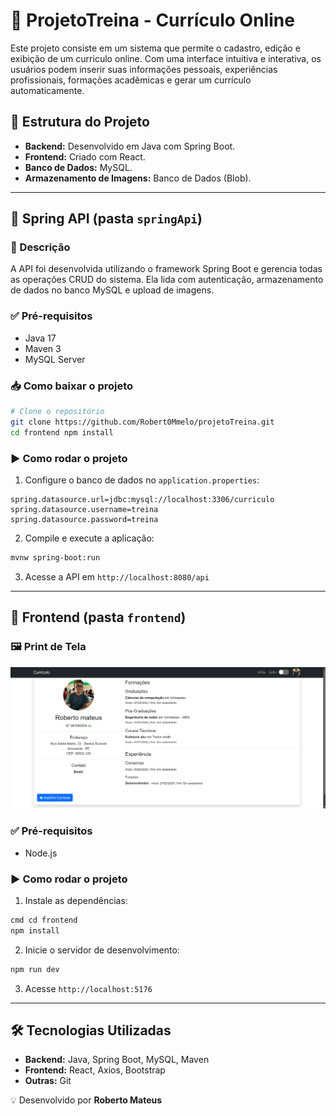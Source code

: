 # 📄 ProjetoTreina - Currículo Online

Este projeto consiste em um sistema que permite o cadastro, edição e exibição de um curriculo online. Com uma interface intuitiva e interativa, os usuários podem inserir suas informações pessoais, experiências profissionais, formações acadêmicas e gerar um currículo automaticamente. 

## 📂 Estrutura do Projeto
- **Backend:** Desenvolvido em Java com Spring Boot.
- **Frontend:** Criado com React.
- **Banco de Dados:** MySQL.
- **Armazenamento de Imagens:** Banco de Dados (Blob).

---

## 📌 Spring API (pasta `springApi`)

### 📜 Descrição
A API foi desenvolvida utilizando o framework Spring Boot e gerencia todas as operações CRUD do sistema. Ela lida com autenticação, armazenamento de dados no banco MySQL e upload de imagens.

### ✅ Pré-requisitos
- Java 17
- Maven 3
- MySQL Server

### 📥 Como baixar o projeto
```bash
# Clone o repositório
git clone https://github.com/Robert0Mmelo/projetoTreina.git
cd frontend npm install
```

### ▶️ Como rodar o projeto
1. Configure o banco de dados no `application.properties`:
```properties
spring.datasource.url=jdbc:mysql://localhost:3306/curriculo
spring.datasource.username=treina
spring.datasource.password=treina
```
2. Compile e execute a aplicação:
```bash
mvnw spring-boot:run
```
3. Acesse a API em `http://localhost:8080/api`


---

## 🎨 Frontend (pasta `frontend`)

### 🖼️ Print de Tela
![Print do Sistema](Print%20exemplo.png)

### ✅ Pré-requisitos
- Node.js 


### ▶️ Como rodar o projeto
1. Instale as dependências:
```bash
cmd cd frontend
npm install 
```
2. Inicie o servidor de desenvolvimento:
```bash
npm run dev 
```
3. Acesse `http://localhost:5176`



---

## 🛠️ Tecnologias Utilizadas
- **Backend:** Java, Spring Boot, MySQL, Maven
- **Frontend:** React, Axios, Bootstrap
- **Outras:** Git

💡 Desenvolvido por **Roberto Mateus** 

